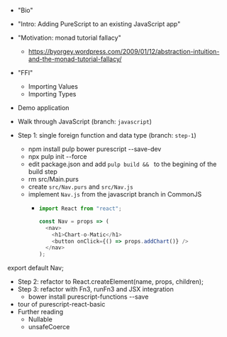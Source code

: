 * "Bio"
* "Intro: Adding PureScript to an existing JavaScript app"
* "Motivation: monad tutorial fallacy"
  * https://byorgey.wordpress.com/2009/01/12/abstraction-intuition-and-the-monad-tutorial-fallacy/
* "FFI"
  * Importing Values
  * Importing Types
* Demo application
* Walk through JavaScript (branch: `javascript`)

* Step 1: single foreign function and data type (branch: `step-1`)
  * npm install pulp bower purescript --save-dev
  * npx pulp init --force
  * edit package.json and add `pulp build && ` to the begining of the build step
  * rm src/Main.purs
  * create `src/Nav.purs` and `src/Nav.js`
  * implement `Nav.js` from the javascript branch in CommonJS
    * ```javascript
      import React from "react";

      const Nav = props => (
        <nav>
          <h1>Chart-o-Matic</h1>
          <button onClick={() => props.addChart()} />
        </nav>
      );
      ```

export default Nav;

* Step 2: refactor to React.createElement(name, props, children);
* Step 3: refactor with Fn3, runFn3 and JSX integration
  * bower install purescript-functions --save
* tour of purescript-react-basic
* Further reading
  * Nullable
  * unsafeCoerce

